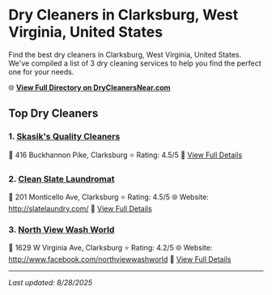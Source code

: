 # Dry Cleaners in Clarksburg, West Virginia, United States

Find the best dry cleaners in Clarksburg, West Virginia, United States. We've compiled a list of 3 dry cleaning services to help you find the perfect one for your needs.

🌐 **[View Full Directory on DryCleanersNear.com](https://drycleanersnear.com/city/US/West%20Virginia/Clarksburg)**

## Top Dry Cleaners

### 1. [Skasik's Quality Cleaners](https://drycleanersnear.com/dryCleaner/68897ca669a0219c2bf77b5e/skasik-s-quality-cleaners)
📍 416 Buckhannon Pike, Clarksburg
⭐ Rating: 4.5/5
🔗 [View Full Details](https://drycleanersnear.com/dryCleaner/68897ca669a0219c2bf77b5e/skasik-s-quality-cleaners)

### 2. [Clean Slate Laundromat](https://drycleanersnear.com/dryCleaner/68897caf69a0219c2bf77c90/clean-slate-laundromat)
📍 201 Monticello Ave, Clarksburg
⭐ Rating: 4.5/5
🌐 Website: http://slatelaundry.com/
🔗 [View Full Details](https://drycleanersnear.com/dryCleaner/68897caf69a0219c2bf77c90/clean-slate-laundromat)

### 3. [North View Wash World](https://drycleanersnear.com/dryCleaner/68897caa69a0219c2bf77be3/north-view-wash-world)
📍 1629 W Virginia Ave, Clarksburg
⭐ Rating: 4.2/5
🌐 Website: http://www.facebook.com/northviewwashworld
🔗 [View Full Details](https://drycleanersnear.com/dryCleaner/68897caa69a0219c2bf77be3/north-view-wash-world)


---

*Last updated: 8/28/2025*

